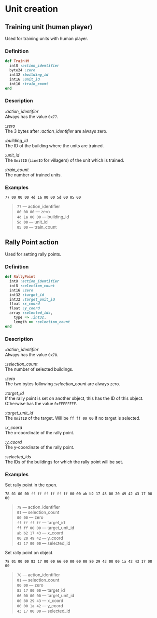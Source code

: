 # Unit creation

## Training unit (human player)

Used for training units with human player.

### Definition

```ruby
def TrainHM
  int8 :action_identifier
  byte24 :zero
  int32 :building_id
  int16 :unit_id
  int16 :train_count
end
```

### Description

*:action_identifier*  
Always has the value `0x77`.

*:zero*  
The 3 bytes after *:action_identifier* are always zero.

*:building_id*  
The ID of the building where the units are trained.

*:unit_id*  
The `UnitID` (`LineID` for villagers) of the unit which is trained.

*:train_count*  
The number of trained units.

### Examples

`77 00 00 00 4d 1a 00 00 5d 00 05 00`

>`77` &mdash; action_identifier  
>`00 00 00` &mdash; zero  
>`4d 1a 00 00` &mdash; building_id  
>`5d 00` &mdash; unit_id  
>`05 00` &mdash; train_count

## Rally Point action

Used for setting rally points.  

### Definition

```ruby
def RallyPoint
  int8 :action_identifier
  int8 :selection_count
  int16 :zero
  int32 :target_id
  int32 :target_unit_id
  float :x_coord
  float :y_coord
  array :selected_ids,
    type => :int32,
    length => :selection_count
end
```

### Description

*:action_identifier*  
Always has the value `0x78`.

*:selection_count*  
The number of selected buildings.

*:zero*  
The two bytes following *:selection_count* are always zero.

*:target_id*  
If the rally point is set on another object, this has the ID of this object. Otherwise has the value `0xFFFFFFFF`.

*:target_unit_id*  
The `UnitID` of the target. Will be `ff ff 00 00` if no target is selected.

*:x_coord*  
The x-coordinate of the rally point.

*:y_coord*  
The y-coordinate of the rally point.

*:selected_ids*  
The IDs of the buildings for which the rally point will be set.

### Examples

Set rally point in the open.

`78 01 00 00 ff ff ff ff ff ff 00 00 ab b2 17 43 00 20 49 42 43 17 00 00`

>`78` &mdash; action_identifier  
>`01` &mdash; selection_count  
>`00 00` &mdash; zero  
>`ff ff ff ff` &mdash; target_id  
>`ff ff 00 00` &mdash; target_unit_id  
>`ab b2 17 43` &mdash; x_coord  
>`00 20 49 42` &mdash; y_coord  
>`43 17 00 00` &mdash; selected_id  

Set rally point on object.

`78 01 00 00 83 17 00 00 66 00 00 00 00 80 29 43 00 00 1a 42 43 17 00 00`

>`78` &mdash; action_identifier  
>`01` &mdash; selection_count  
>`00 00` &mdash; zero  
>`83 17 00 00` &mdash; target_id  
>`66 00 00 00` &mdash; target_unit_id  
>`00 80 29 43` &mdash; x_coord  
>`00 00 1a 42` &mdash; y_coord  
>`43 17 00 00` &mdash; selected_id  
